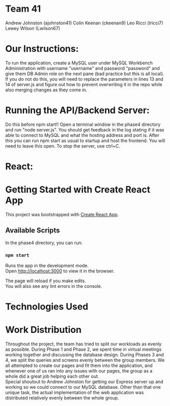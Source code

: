 # Team 41
Andrew Johnston (ajohnston41)
Colin Keenan (ckeenan9)
Leo Ricci (lricci7)
Lewey Wilson (Lwilson67)


# Our Instructions:

To run the application, create a MySQL user under MySQL Workbench Administration with username "username" and password "password" and give them DB Admin role on the next pane (bad practice but this is all local). If you do not do this, you will need to replace the parameters in lines 13 and 14 of server.js and figure out how to prevent overwriting it in the repo while also merging changes as they come in.

# Running the API/Backend Server:

Do this before npm start!! Open a terminal window in the phase4 directory and run "node server.js". You should get feedback in the log stating if it was able to connect to MySQL and what the hosting address and port is. After this you can run npm start as usual to startup and host the frontend. You will need to leave this open. To stop the server, use ctrl+C.

# React:
# Getting Started with Create React App

This project was bootstrapped with [Create React App](https://github.com/facebook/create-react-app).

## Available Scripts

In the phase4 directory, you can run:

### `npm start`

Runs the app in the development mode.\
Open [http://localhost:3000](http://localhost:3000) to view it in the browser.

The page will reload if you make edits.\
You will also see any lint errors in the console.

# Technologies Used


# Work Distribution

Throughout the project, the team has tried to split our workloads as evenly as possible. During Phase 1 and Phase 2, we spent time in virtual meetings working together and discussing the database design. During Phases 3 and 4, we split the queries and screens evenly between the group members. We all attempted to create our pages and fit them into the application, and whenever one of us ran into any issues with our pages, the group as a whole did a great job helping each other out. \
Special shoutout to Andrew Johnston for getting our Express server up and working so we could connect to our MySQL database. Other than that one unique task, the actual implementation of the web application was distributed relatively evenly between the whole group.
